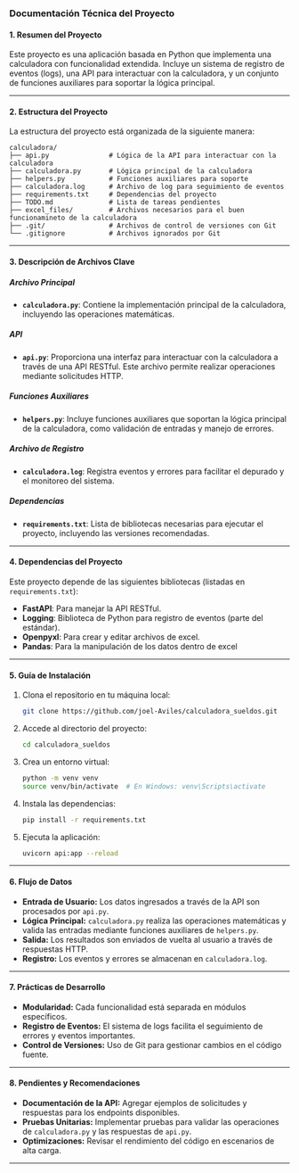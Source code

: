 ### Documentación Técnica del Proyecto

#### 1. **Resumen del Proyecto**
Este proyecto es una aplicación basada en Python que implementa una calculadora con funcionalidad extendida. Incluye un sistema de registro de eventos (logs), una API para interactuar con la calculadora, y un conjunto de funciones auxiliares para soportar la lógica principal.

---

#### 2. **Estructura del Proyecto**
La estructura del proyecto está organizada de la siguiente manera:

```
calculadora/
├── api.py               # Lógica de la API para interactuar con la calculadora
├── calculadora.py       # Lógica principal de la calculadora
├── helpers.py           # Funciones auxiliares para soporte
├── calculadora.log      # Archivo de log para seguimiento de eventos
├── requirements.txt     # Dependencias del proyecto
├── TODO.md              # Lista de tareas pendientes
├── excel_files/         # Archivos necesarios para el buen funcionamineto de la calculadora
├── .git/                # Archivos de control de versiones con Git
└── .gitignore           # Archivos ignorados por Git
```

---

#### 3. **Descripción de Archivos Clave**

##### **Archivo Principal**
- **`calculadora.py`**: Contiene la implementación principal de la calculadora, incluyendo las operaciones matemáticas.

##### **API**
- **`api.py`**: Proporciona una interfaz para interactuar con la calculadora a través de una API RESTful. Este archivo permite realizar operaciones mediante solicitudes HTTP.

##### **Funciones Auxiliares**
- **`helpers.py`**: Incluye funciones auxiliares que soportan la lógica principal de la calculadora, como validación de entradas y manejo de errores.

##### **Archivo de Registro**
- **`calculadora.log`**: Registra eventos y errores para facilitar el depurado y el monitoreo del sistema.

##### **Dependencias**
- **`requirements.txt`**: Lista de bibliotecas necesarias para ejecutar el proyecto, incluyendo las versiones recomendadas.

---

#### 4. **Dependencias del Proyecto**
Este proyecto depende de las siguientes bibliotecas (listadas en `requirements.txt`):
- **FastAPI**: Para manejar la API RESTful.
- **Logging**: Biblioteca de Python para registro de eventos (parte del estándar).
- **Openpyxl**: Para crear y editar archivos de excel.
- **Pandas**: Para la manipulación de los datos dentro de excel

---

#### 5. **Guía de Instalación**
1. Clona el repositorio en tu máquina local:
   ```bash
   git clone https://github.com/joel-Aviles/calculadora_sueldos.git
   ```
2. Accede al directorio del proyecto:
   ```bash
   cd calculadora_sueldos
   ```
3. Crea un entorno virtual:
   ```bash
   python -m venv venv
   source venv/bin/activate  # En Windows: venv\Scripts\activate
   ```
4. Instala las dependencias:
   ```bash
   pip install -r requirements.txt
   ```
5. Ejecuta la aplicación:
   ```bash
   uvicorn api:app --reload
   ```

---

#### 6. **Flujo de Datos**
- **Entrada de Usuario:** Los datos ingresados a través de la API son procesados por `api.py`.
- **Lógica Principal:** `calculadora.py` realiza las operaciones matemáticas y valida las entradas mediante funciones auxiliares de `helpers.py`.
- **Salida:** Los resultados son enviados de vuelta al usuario a través de respuestas HTTP.
- **Registro:** Los eventos y errores se almacenan en `calculadora.log`.

---

#### 7. **Prácticas de Desarrollo**
- **Modularidad:** Cada funcionalidad está separada en módulos específicos.
- **Registro de Eventos:** El sistema de logs facilita el seguimiento de errores y eventos importantes.
- **Control de Versiones:** Uso de Git para gestionar cambios en el código fuente.

---

#### 8. **Pendientes y Recomendaciones**
- **Documentación de la API:** Agregar ejemplos de solicitudes y respuestas para los endpoints disponibles.
- **Pruebas Unitarias:** Implementar pruebas para validar las operaciones de `calculadora.py` y las respuestas de `api.py`.
- **Optimizaciones:** Revisar el rendimiento del código en escenarios de alta carga.

---
